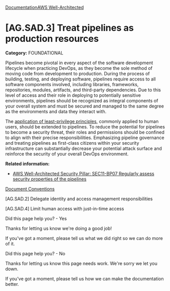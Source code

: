 [Documentation](/index.html)[AWS Well-Architected](devops-guidance.html)

# [AG.SAD.3] Treat pipelines as production resources

**Category:** FOUNDATIONAL

Pipelines become pivotal in every aspect of the software development lifecycle when practicing DevOps, as they become the sole method of moving code from development to production. During the process of building, testing, and deploying software, pipelines require access to all software components involved, including libraries, frameworks, repositories, modules, artifacts, and third-party dependencies. Due to this level of access and their role in deploying to potentially sensitive environments, pipelines should be recognized as integral components of your overall system and must be secured and managed to the same degree as the environments and data they interact with.

The [application of least-privilege principles](https://docs.aws.amazon.com/IAM/latest/UserGuide/best-practices.html#grant-least-privilege), commonly applied to human users, should be extended to pipelines. To reduce the potential for pipelines to become a security threat, their roles and permissions should be confined to align with their precise responsibilities. Emphasizing pipeline governance and treating pipelines as first-class citizens within your security infrastructure can substantially decrease your potential attack surface and reinforce the security of your overall DevOps environment.

**Related information:**

* [AWS Well-Architected Security Pillar: SEC11-BP07 Regularly assess security properties of the pipelines](https://docs.aws.amazon.com/wellarchitected/latest/framework/sec_appsec_regularly_assess_security_properties_of_pipelines.html)


[Document Conventions](/general/latest/gr/docconventions.html)

\[AG.SAD.2] Delegate identity and access management responsibilities

\[AG.SAD.4] Limit human access with just-in-time access

Did this page help you? - Yes

Thanks for letting us know we're doing a good job!

If you've got a moment, please tell us what we did right so we can do more of it.

Did this page help you? - No

Thanks for letting us know this page needs work. We're sorry we let you down.

If you've got a moment, please tell us how we can make the documentation better.</awsdocs-view></awsui-app-layout>